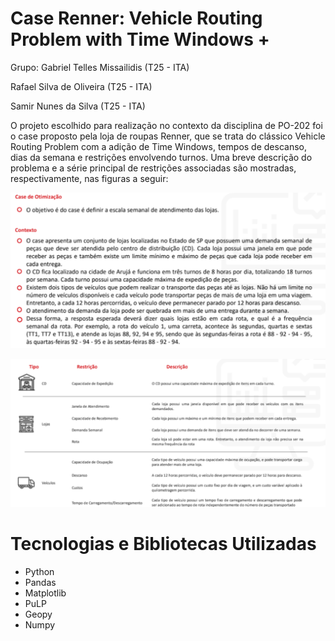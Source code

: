 # Case Renner: Vehicle Routing Problem with Time Windows +

Grupo:
Gabriel Telles Missailidis (T25 - ITA) 

Rafael Silva de Oliveira (T25 - ITA)

Samir Nunes da Silva (T25 - ITA)
 
O projeto escolhido para realização no contexto da disciplina de PO-202 foi o case proposto pela loja de roupas Renner, que se trata do clássico Vehicle Routing Problem com a adição de Time Windows, tempos de descanso, dias da semana e restrições envolvendo turnos. Uma breve descrição do problema e a série principal de restrições associadas são mostradas, respectivamente, nas figuras a seguir:

![alt text](https://github.com/Samirnunes/case_renner/blob/main/Imagens/case.PNG)

![alt text](https://github.com/Samirnunes/case_renner/blob/main/Imagens/restrictions.PNG)

# Tecnologias e Bibliotecas Utilizadas

- Python
- Pandas
- Matplotlib
- PuLP
- Geopy
- Numpy


